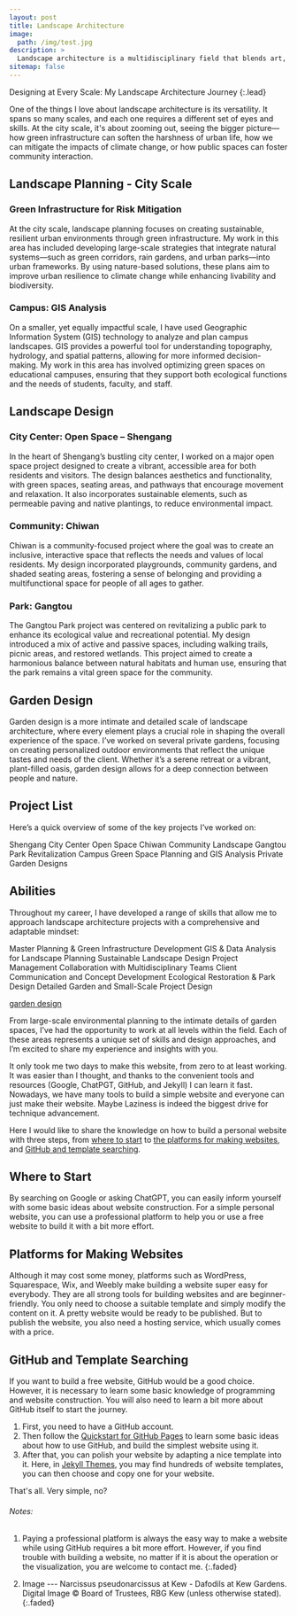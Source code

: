 ```yaml
---
layout: post
title: Landscape Architecture
image: 
  path: /img/test.jpg
description: >
  Landscape architecture is a multidisciplinary field that blends art, science, and technology to shape the outdoor environment. My experience spans different scales and types of projects, from large city landscapes to intimate garden designs. Below, I’ll dive into some key aspects of my work, highlighting notable projects and insights from various levels of landscape architecture.
sitemap: false
---
```


Designing at Every Scale: My Landscape Architecture Journey
{:.lead}

One of the things I love about landscape architecture is its versatility. It spans so many scales, and each one requires a different set of eyes and skills. At the city scale, it's about zooming out, seeing the bigger picture—how green infrastructure can soften the harshness of urban life, how we can mitigate the impacts of climate change, or how public spaces can foster community interaction.

## Landscape Planning - City Scale
### Green Infrastructure for Risk Mitigation
At the city scale, landscape planning focuses on creating sustainable, resilient urban environments through green infrastructure. My work in this area has included developing large-scale strategies that integrate natural systems—such as green corridors, rain gardens, and urban parks—into urban frameworks. By using nature-based solutions, these plans aim to improve urban resilience to climate change while enhancing livability and biodiversity.

### Campus: GIS Analysis
On a smaller, yet equally impactful scale, I have used Geographic Information System (GIS) technology to analyze and plan campus landscapes. GIS provides a powerful tool for understanding topography, hydrology, and spatial patterns, allowing for more informed decision-making. My work in this area has involved optimizing green spaces on educational campuses, ensuring that they support both ecological functions and the needs of students, faculty, and staff.

## Landscape Design
### City Center: Open Space – Shengang
In the heart of Shengang’s bustling city center, I worked on a major open space project designed to create a vibrant, accessible area for both residents and visitors. The design balances aesthetics and functionality, with green spaces, seating areas, and pathways that encourage movement and relaxation. It also incorporates sustainable elements, such as permeable paving and native plantings, to reduce environmental impact.

### Community: Chiwan
Chiwan is a community-focused project where the goal was to create an inclusive, interactive space that reflects the needs and values of local residents. My design incorporated playgrounds, community gardens, and shaded seating areas, fostering a sense of belonging and providing a multifunctional space for people of all ages to gather.

### Park: Gangtou
The Gangtou Park project was centered on revitalizing a public park to enhance its ecological value and recreational potential. My design introduced a mix of active and passive spaces, including walking trails, picnic areas, and restored wetlands. This project aimed to create a harmonious balance between natural habitats and human use, ensuring that the park remains a vital green space for the community.

## Garden Design
Garden design is a more intimate and detailed scale of landscape architecture, where every element plays a crucial role in shaping the overall experience of the space. I’ve worked on several private gardens, focusing on creating personalized outdoor environments that reflect the unique tastes and needs of the client. Whether it’s a serene retreat or a vibrant, plant-filled oasis, garden design allows for a deep connection between people and nature.

## Project List
Here’s a quick overview of some of the key projects I’ve worked on:

Shengang City Center Open Space
Chiwan Community Landscape
Gangtou Park Revitalization
Campus Green Space Planning and GIS Analysis
Private Garden Designs

## Abilities
Throughout my career, I have developed a range of skills that allow me to approach landscape architecture projects with a comprehensive and adaptable mindset:

Master Planning & Green Infrastructure Development
GIS & Data Analysis for Landscape Planning
Sustainable Landscape Design
Project Management
Collaboration with Multidisciplinary Teams
Client Communication and Concept Development
Ecological Restoration & Park Design
Detailed Garden and Small-Scale Project Design






[garden design](Landscape-Planning.md)

From large-scale environmental planning to the intimate details of garden spaces, I’ve had the opportunity to work at all levels within the field. Each of these areas represents a unique set of skills and design approaches, and I’m excited to share my experience and insights with you.

It only took me two days to make this website, from zero to at least working. It was easier than I thought, and thanks to the convenient tools and resources (Google, ChatPGT, GitHub, and Jekyll) I can learn it fast. Nowadays, we have many tools to build a simple website and everyone can just make their website. Maybe Laziness is indeed the biggest drive for technique advancement.

Here I would like to share the knowledge on how to build a personal website with three steps, from [where to start](#where-to-start) to [the platforms for making websites](#platform-for-making-website), and [GitHub and template searching](#github-and-template-searching). 

## Where to Start
By searching on Google or asking ChatGPT, you can easily inform yourself with some basic ideas about website construction. For a simple personal website, you can use a professional platform to help you or use a free website to build it with a bit more effort. 

## Platforms for Making Websites
Although it may cost some money, platforms such as WordPress, Squarespace, Wix, and Weebly make building a website super easy for everybody. They are all strong tools for building websites and are beginner-friendly. You only need to choose a suitable template and simply modify the content on it. A pretty website would be ready to be published. But to publish the website, you also need a hosting service, which usually comes with a price.

## GitHub and Template Searching
If you want to build a free website, GitHub would be a good choice. However, it is necessary to learn some basic knowledge of programming and website construction. You will also need to learn a bit more about GitHub itself to start the journey.

1. First, you need to have a GitHub account.
2. Then follow the [Quickstart for GitHub Pages](https://docs.github.com/en/pages/quickstart) to learn some basic ideas about how to use GitHub, and build the simplest website using it.
3. After that, you can polish your website by adapting a nice template into it. Here, in [Jekyll Themes](https://jekyllrb.com/docs/themes/), you may find hundreds of website templates, you can then choose and copy one for your website.

That's all. Very simple, no?


###### Notes: 

1. Paying a professional platform is always the easy way to make a website while using GitHub requires a bit more effort. However, if you find trouble with building a website, no matter if it is about the operation or the visualization, you are welcome to contact me.
{:.faded}

2. Image --- Narcissus pseudonarcissus at Kew - Dafodils at Kew Gardens. Digital Image © Board of Trustees, RBG Kew (unless otherwise stated).
{:.faded}
